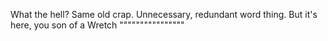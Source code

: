 What the hell? Same old crap. Unnecessary, redundant word thing. But it's here, you son of a Wretch """"""""""""""""
